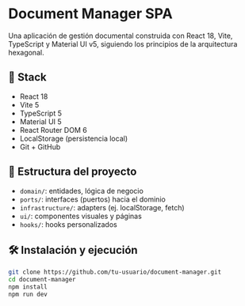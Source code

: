 # Document Manager SPA

Una aplicación de gestión documental construida con React 18, Vite, TypeScript y Material UI v5, siguiendo los principios de la arquitectura hexagonal.

## 🚀 Stack

- React 18
- Vite 5
- TypeScript 5
- Material UI 5
- React Router DOM 6
- LocalStorage (persistencia local)
- Git + GitHub

## 📁 Estructura del proyecto

- `domain/`: entidades, lógica de negocio
- `ports/`: interfaces (puertos) hacia el dominio
- `infrastructure/`: adapters (ej. localStorage, fetch)
- `ui/`: componentes visuales y páginas
- `hooks/`: hooks personalizados

## 🛠️ Instalación y ejecución

```bash
git clone https://github.com/tu-usuario/document-manager.git
cd document-manager
npm install
npm run dev
